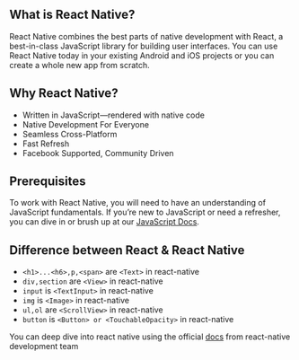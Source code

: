 ## What is React Native?
React Native combines the best parts of native development with React, a best-in-class JavaScript library for building user interfaces. You can use React Native today in your existing Android and iOS projects or you can create a whole new app from scratch.


## Why React Native?
- Written in JavaScript—rendered with native code
- Native Development For Everyone
- Seamless Cross-Platform
- Fast Refresh
- Facebook Supported, Community Driven


## Prerequisites
To work with React Native, you will need to have an understanding of JavaScript fundamentals. If you’re new to JavaScript or need a refresher, you can dive in or brush up at our [JavaScript Docs](https://github.com/RamGoel/Documentation-Khazana/blob/master/javascript/README.md).



## Difference between React & React Native

- `<h1>...<h6>,p,<span>` are `<Text>` in react-native
- `div,section` are `<View>` in react-native
- `input` is `<TextInput>` in react-native
- `img` is `<Image>` in react-native
- `ul,ol` are `<ScrollView>` in react-native
- `button` is `<Button> or <TouchableOpacity>` in react-native






You can deep dive into react native using the official [docs](https://reactnative.dev/docs/intro-react-native-components#) from react-native development team 
